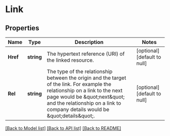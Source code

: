 # Link

## Properties
Name | Type | Description | Notes
------------ | ------------- | ------------- | -------------
**Href** | **string** | The hypertext reference (URI) of the linked resource. | [optional] [default to null]
**Rel** | **string** | The type of the relationship between the origin and the target of the link. For example the relationship on a link  to the next page would be \&quot;next\&quot; and the relationship on a link to company details would be \&quot;details\&quot;. | [optional] [default to null]

[[Back to Model list]](../README.md#documentation-for-models) [[Back to API list]](../README.md#documentation-for-api-endpoints) [[Back to README]](../README.md)


